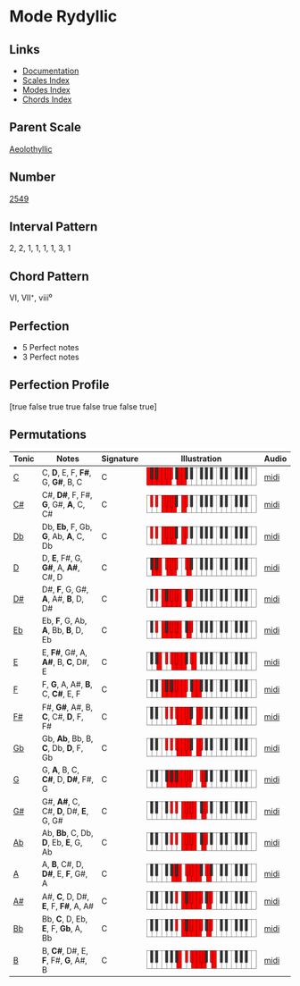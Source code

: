 # Mode Rydyllic

## Links

- [Documentation](index.md)
- [Scales Index](Scales.md)
- [Modes Index](Modes.md)
- [Chords Index](Chords.md)

## Parent Scale

[Aeolothyllic](ScaleAeolothyllic.md)

## Number

[2549](https://ianring.com/musictheory/scales/2549)

## Interval Pattern

2, 2, 1, 1, 1, 1, 3, 1

## Chord Pattern

VI, VII⁺, viii⁰

## Perfection

- 5 Perfect notes
- 3 Perfect notes

## Perfection Profile

[true false true true false true false true]

## Permutations

| Tonic | Notes | Signature | Illustration | Audio |
|-------|-------|-----------|--------------|-------|
| [C](ModeCNaturalRydyllic.md) | C, **D**, E, F, **F#**, G, **G#**, B, C | C | ![CNaturalRydyllic](ModeCNaturalRydyllic.png) | [midi](https://github.com/edipermadi/music/blob/main/docs/ModeCNaturalRydyllic.mid?raw=true) |
| [C#](ModeCSharpRydyllic.md) | C#, **D#**, F, F#, **G**, G#, **A**, C, C# | C | ![CSharpRydyllic](ModeCSharpRydyllic.png) | [midi](https://github.com/edipermadi/music/blob/main/docs/ModeCSharpRydyllic.mid?raw=true) |
| [Db](ModeDFlatRydyllic.md) | Db, **Eb**, F, Gb, **G**, Ab, **A**, C, Db | C | ![DFlatRydyllic](ModeDFlatRydyllic.png) | [midi](https://github.com/edipermadi/music/blob/main/docs/ModeDFlatRydyllic.mid?raw=true) |
| [D](ModeDNaturalRydyllic.md) | D, **E**, F#, G, **G#**, A, **A#**, C#, D | C | ![DNaturalRydyllic](ModeDNaturalRydyllic.png) | [midi](https://github.com/edipermadi/music/blob/main/docs/ModeDNaturalRydyllic.mid?raw=true) |
| [D#](ModeDSharpRydyllic.md) | D#, **F**, G, G#, **A**, A#, **B**, D, D# | C | ![DSharpRydyllic](ModeDSharpRydyllic.png) | [midi](https://github.com/edipermadi/music/blob/main/docs/ModeDSharpRydyllic.mid?raw=true) |
| [Eb](ModeEFlatRydyllic.md) | Eb, **F**, G, Ab, **A**, Bb, **B**, D, Eb | C | ![EFlatRydyllic](ModeEFlatRydyllic.png) | [midi](https://github.com/edipermadi/music/blob/main/docs/ModeEFlatRydyllic.mid?raw=true) |
| [E](ModeENaturalRydyllic.md) | E, **F#**, G#, A, **A#**, B, **C**, D#, E | C | ![ENaturalRydyllic](ModeENaturalRydyllic.png) | [midi](https://github.com/edipermadi/music/blob/main/docs/ModeENaturalRydyllic.mid?raw=true) |
| [F](ModeFNaturalRydyllic.md) | F, **G**, A, A#, **B**, C, **C#**, E, F | C | ![FNaturalRydyllic](ModeFNaturalRydyllic.png) | [midi](https://github.com/edipermadi/music/blob/main/docs/ModeFNaturalRydyllic.mid?raw=true) |
| [F#](ModeFSharpRydyllic.md) | F#, **G#**, A#, B, **C**, C#, **D**, F, F# | C | ![FSharpRydyllic](ModeFSharpRydyllic.png) | [midi](https://github.com/edipermadi/music/blob/main/docs/ModeFSharpRydyllic.mid?raw=true) |
| [Gb](ModeGFlatRydyllic.md) | Gb, **Ab**, Bb, B, **C**, Db, **D**, F, Gb | C | ![GFlatRydyllic](ModeGFlatRydyllic.png) | [midi](https://github.com/edipermadi/music/blob/main/docs/ModeGFlatRydyllic.mid?raw=true) |
| [G](ModeGNaturalRydyllic.md) | G, **A**, B, C, **C#**, D, **D#**, F#, G | C | ![GNaturalRydyllic](ModeGNaturalRydyllic.png) | [midi](https://github.com/edipermadi/music/blob/main/docs/ModeGNaturalRydyllic.mid?raw=true) |
| [G#](ModeGSharpRydyllic.md) | G#, **A#**, C, C#, **D**, D#, **E**, G, G# | C | ![GSharpRydyllic](ModeGSharpRydyllic.png) | [midi](https://github.com/edipermadi/music/blob/main/docs/ModeGSharpRydyllic.mid?raw=true) |
| [Ab](ModeAFlatRydyllic.md) | Ab, **Bb**, C, Db, **D**, Eb, **E**, G, Ab | C | ![AFlatRydyllic](ModeAFlatRydyllic.png) | [midi](https://github.com/edipermadi/music/blob/main/docs/ModeAFlatRydyllic.mid?raw=true) |
| [A](ModeANaturalRydyllic.md) | A, **B**, C#, D, **D#**, E, **F**, G#, A | C | ![ANaturalRydyllic](ModeANaturalRydyllic.png) | [midi](https://github.com/edipermadi/music/blob/main/docs/ModeANaturalRydyllic.mid?raw=true) |
| [A#](ModeASharpRydyllic.md) | A#, **C**, D, D#, **E**, F, **F#**, A, A# | C | ![ASharpRydyllic](ModeASharpRydyllic.png) | [midi](https://github.com/edipermadi/music/blob/main/docs/ModeASharpRydyllic.mid?raw=true) |
| [Bb](ModeBFlatRydyllic.md) | Bb, **C**, D, Eb, **E**, F, **Gb**, A, Bb | C | ![BFlatRydyllic](ModeBFlatRydyllic.png) | [midi](https://github.com/edipermadi/music/blob/main/docs/ModeBFlatRydyllic.mid?raw=true) |
| [B](ModeBNaturalRydyllic.md) | B, **C#**, D#, E, **F**, F#, **G**, A#, B | C | ![BNaturalRydyllic](ModeBNaturalRydyllic.png) | [midi](https://github.com/edipermadi/music/blob/main/docs/ModeBNaturalRydyllic.mid?raw=true) |
